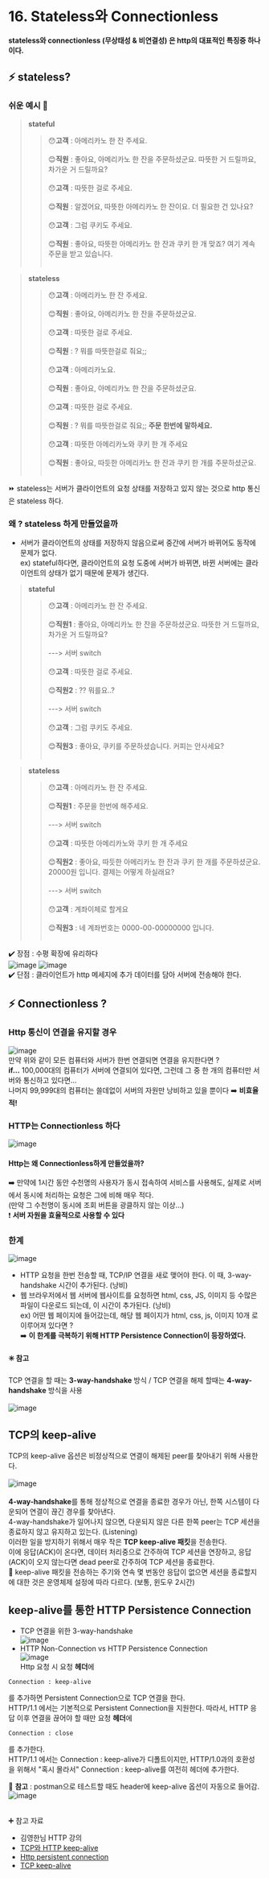 # 16. Stateless와 Connectionless 

<b>stateless와 connectionless (무상태성 & 비연결성) 은 http의 대표적인 특징중 하나이다. </b>

## ⚡️ stateless? 

### 쉬운 예시 🧐
> <b>stateful</b>
> > :hushed:**고객** : 아메리카노 한 잔 주세요. <br><br>
:blush:**직원** : 좋아요, 아메리카노 한 잔을 주문하셨군요. 따뜻한 거 드릴까요, 차가운 거 드릴까요? <br><br>
:hushed:**고객** : 따뜻한 걸로 주세요. <br><br>
:blush:**직원** : 알겠어요, 따뜻한 아메리카노 한 잔이요. 더 필요한 건 있나요? <br><br>
:hushed:**고객** : 그럼 쿠키도 주세요. <br><br>
:blush:**직원** : 좋아요, 따뜻한 아메리카노 한 잔과 쿠키 한 개 맞죠? 여기 계속 주문을 받고 있습니다. <br><br>

> <b>stateless</b>
> > :hushed:**고객** : 아메리카노 한 잔 주세요. <br><br>
:blush:**직원** : 좋아요, 아메리카노 한 잔을 주문하셨군요. <br><br>
:hushed:**고객** : 따뜻한 걸로 주세요. <br><br>
:blush:**직원** : ? 뭐를 따뜻한걸로 줘요;;<br><br>
:hushed:**고객** : 아메리카노요. <br><br>
:blush:**직원** : 좋아요, 아메리카노 한 잔을 주문하셨군요. <br><br>
:hushed:**고객** : 따뜻한 걸로 주세요. <br><br>
:blush:**직원** : ? 뭐를 따뜻한걸로 줘요;; <b>주문 한번에 말하세요.</b><br><br>
:hushed:**고객** : 따뜻한 아메리카노와 쿠키 한 개 주세요 <br><br>
:blush:**직원** : 좋아요, 따듯한 아메리카노 한 잔과 쿠키 한 개를 주문하셨군요. <br><br>

:fast_forward: stateless는 서버가 클라이언트의 요청 상태를 저장하고 있지 않는 것으로 http 통신은 stateless 하다.

### 왜 ? stateless 하게 만들었을까 
- 서버가 클라이언트의 상태를 저장하지 않음으로써 중간에 서버가 바뀌어도 동작에 문제가 없다. <br>
ex) stateful하다면, 클라이언트의 요청 도중에 서버가 바뀌면, 바뀐 서버에는 클라이언트의 상태가 없기 때문에 문제가 생긴다.

> <b>stateful</b>
> > :hushed:**고객** : 아메리카노 한 잔 주세요. <br><br>
:blush:**직원1** : 좋아요, 아메리카노 한 잔을 주문하셨군요. 따뜻한 거 드릴까요, 차가운 거 드릴까요? <br><br>
---> 서버 switch <br><br>
:hushed:**고객** : 따뜻한 걸로 주세요. <br><br>
:blush:**직원2** : ?? 뭐를요..?<br><br>
---> 서버 switch <br><br>
:hushed:**고객** : 그럼 쿠키도 주세요. <br><br>
:blush:**직원3** : 좋아요, 쿠키를 주문하셨습니다. 커피는 안사세요?<br><br>

> <b>stateless</b>
> > :hushed:**고객** : 아메리카노 한 잔 주세요. <br><br>
:blush:**직원1** : 주문을 한번에 해주세요. <br><br>
---> 서버 switch <br><br>
:hushed:**고객** : 따뜻한 아메리카노와 쿠키 한 개 주세요 <br><br>
:blush:**직원2** : 좋아요, 따듯한 아메리카노 한 잔과 쿠키 한 개를 주문하셨군요. 20000원 입니다. 결제는 어떻게 하실래요?<br><br>
---> 서버 switch <br><br>
:hushed:**고객** : 계좌이체로 할게요 <br><br>
:blush:**직원3** : 네 계좌번호는 0000-00-00000000 입니다. <br><br>

:heavy_check_mark: 장점 : 수평 확장에 유리하다 <br>
![image](https://github.com/kksshh0612/cs_study/assets/81570533/2140d130-8ffa-429b-9bc8-d95adc942813)
![image](https://github.com/kksshh0612/cs_study/assets/81570533/c1a7916e-fe86-46d4-98d9-150a414b4740) <br>
:heavy_check_mark: 단점 : 클라이언트가 http 메세지에 추가 데이터를 담아 서버에 전송해야 한다.  <br>

## ⚡️ Connectionless ? 

### Http 통신이 연결을 유지할 경우 
![image](https://github.com/kksshh0612/cs_study/assets/81570533/f944167a-93f6-4f1f-b653-b3ab1024028e) <br>
만약 위와 같이 모든 컴퓨터와 서버가 한번 연결되면 연결을 유지한다면 ? <br>
<b>if...</b> 100,000대의 컴퓨터가 서버에 연결되어 있다면, 그런데 그 중 한 개의 컴퓨터만 서버와 통신하고 있다면...<br>
나머지 99,999대의 컴퓨터는 쓸데없이 서버의 자원만 낭비하고 있을 뿐이다 :arrow_right: <b>비효율적!</b>

### HTTP는 Connectionless 하다
![image](https://github.com/kksshh0612/cs_study/assets/81570533/6e8466fe-ac23-42c0-a3b5-055cfd8a7aa8) <br>
#### Http는 왜 Connectionless하게 만들었을까? <br>
:arrow_right: 만약에 1시간 동안 수천명의 사용자가 동시 접속하여 서비스를 사용해도, 실제로 서버에서 동시에 처리하는 요청은 그에 비해 매우 적다. <br>
(만약 그 수천명이 동시에 조회 버튼을 광클하지 않는 이상...) <br>
:heavy_exclamation_mark: <b>서버 자원을 효율적으로 사용할 수 있다</b>

### 한계 
![image](https://github.com/kksshh0612/cs_study/assets/81570533/98861a92-2f78-480a-b74f-3b989635215c) <br>
- HTTP 요청을 한번 전송할 때, TCP/IP 연결을 새로 맺어야 한다. 이 때, 3-way-handshake 시간이 추가된다. (낭비) <br>
- 웹 브라우저에서 웹 서버에 웹사이트를 요청하면 html, css, JS, 이미지 등 수많은 파일이 다운로드 되는데, 이 시간이 추가된다. (낭비)
  <br>
ex) 어떤 웹 페이지에 들어갔는데, 해당 웹 페이지가 html, css, js, 이미지 10개 로 이루어져 있다면 ? <br>
:arrow_right: <b>이 한계를 극복하기 위해 HTTP Persistence Connection이 등장하였다.</b>

#### :eight_spoked_asterisk: 참고 
TCP 연결을 할 때는 <b>3-way-handshake</b> 방식 / TCP 연결을 해제 할때는 <b>4-way-handshake</b> 방식을 사용 <br><br>
![image](https://github.com/kksshh0612/cs_study/assets/81570533/bee7c423-5694-418b-a983-513acf26f047)

## TCP의 keep-alive 
TCP의 keep-alive 옵션은 비정상적으로 연결이 해제된 peer를 찾아내기 위해 사용한다. <br><br>
![image](https://github.com/kksshh0612/cs_study/assets/81570533/48c202f1-ec82-432f-b157-24b055d70ba8) <br><br>
<b>4-way-handshake</b>를 통해 정상적으로 연결을 종료한 경우가 아닌, 한쪽 시스템이 다운되어 연결이 끊긴 경우를 찾아낸다. <br>
4-way-handshake가 일어나지 않으면, 다운되지 않은 다른 한쪽 peer는 TCP 세션을 종료하지 않고 유지하고 있는다. (Listening) <br>
이러한 일을 방지하기 위해서 매우 작은 <b>TCP keep-alive 패킷</b>을 전송한다.<br>
이에 응답(ACK)이 온다면, 데이터 처리중으로 간주하여 TCP 세션을 연장하고, 응답(ACK)이 오지 않는다면 dead peer로 간주하여 TCP 세션을 종료한다. <br>
:large_orange_diamond: keep-alive 패킷을 전송하는 주기와 연속 몇 번동안 응답이 없으면 세션을 종료할지에 대한 것은 운영체제 설정에 따라 다르다. (보통, 윈도우 2시간) <br>

## keep-alive를 통한 HTTP Persistence Connection 
- TCP 연결을 위한 3-way-handshake <br>
![image](https://github.com/kksshh0612/cs_study/assets/81570533/7cee6a67-ca28-47f8-b567-b60b49afe756) <br>
- HTTP Non-Connection vs HTTP Persistence Connection <br>
![image](https://github.com/kksshh0612/cs_study/assets/81570533/3ae6130c-4292-4d80-a579-05899356306e) <br>
Http 요청 시 요청 <b>헤더</b>에 
```
Connection : keep-alive
```
를 추가하면 Persistent Connection으로 TCP 연결을 한다. <br>
HTTP/1.1 에서는 기본적으로 Persistent Connection을 지원한다. 따라서, HTTP 응답 이후 연결을 끊어야 할 때만 요청 <b>헤더</b>에 
```
Connection : close
```
를 추가한다. <br>
HTTP/1.1 에서는 Connection : keep-alive가 디폴트이지만, HTTP/1.0과의 호환성을 위해서 "혹시 몰라서" Connection : keep-alive를 여전히 헤더에 추가한다. <br>

:trident: <b>참고</b> : postman으로 테스트할 때도 header에 keep-alive 옵션이 자동으로 들어감.
![image](https://github.com/kksshh0612/cs_study/assets/81570533/7c4586a7-3b75-4385-a134-accc79c83420) <br><br>

:heavy_plus_sign: 참고 자료 <br>
- 김영한님 HTTP 강의 
- <a href="https://blog.naver.com/whdgml1996/222153047879">TCP와 HTTP keep-alive</a>
- <a href="https://hi-guten-tag.tistory.com/369">Http persistent connection</a>
- <a href="https://devidea.tistory.com/60">TCP keep-alive</a>


